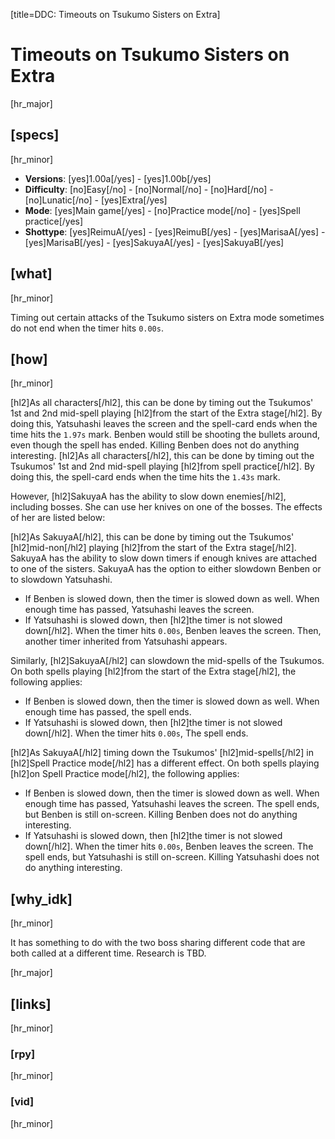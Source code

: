 [title=DDC: Timeouts on Tsukumo Sisters on Extra]
# Timeouts on Tsukumo Sisters on Extra
[hr_major]

## [specs]
[hr_minor]

* **Versions**: [yes]1.00a[/yes] - [yes]1.00b[/yes]
* **Difficulty**: [no]Easy[/no] - [no]Normal[/no] - [no]Hard[/no] - [no]Lunatic[/no] - [yes]Extra[/yes]
* **Mode**: [yes]Main game[/yes] -  [no]Practice mode[/no] - [yes]Spell practice[/yes]
* **Shottype**: [yes]ReimuA[/yes] - [yes]ReimuB[/yes] - [yes]MarisaA[/yes] - [yes]MarisaB[/yes] - [yes]SakuyaA[/yes] - [yes]SakuyaB[/yes]

## [what]
[hr_minor]

Timing out certain attacks of the Tsukumo sisters on Extra mode sometimes do not end when the timer hits ``0.00s``.

## [how]
[hr_minor]

[hl2]As all characters[/hl2], this can be done by timing out the Tsukumos' 1st and 2nd mid-spell playing [hl2]from the start of the Extra stage[/hl2]. By doing this, Yatsuhashi leaves the screen and the spell-card ends when the time hits the ``1.97s`` mark. Benben would still be shooting the bullets around, even though the spell has ended. Killing Benben does not do anything interesting.
[hl2]As all characters[/hl2], this can be done by timing out the Tsukumos' 1st and 2nd mid-spell playing [hl2]from spell practice[/hl2]. By doing this, the spell-card ends when the time hits the ``1.43s`` mark.

However, [hl2]SakuyaA has the ability to slow down enemies[/hl2], including bosses. She can use her knives on one of the bosses. The effects of her are listed below:

[hl2]As SakuyaA[/hl2], this can be done by timing out the Tsukumos' [hl2]mid-non[/hl2] playing [hl2]from the start of the Extra stage[/hl2]. SakuyaA has the ability to slow down timers if enough knives are attached to one of the sisters. SakuyaA has the option to either slowdown Benben or to slowdown Yatsuhashi.
+ If Benben is slowed down, then the timer is slowed down as well. When enough time has passed, Yatsuhashi leaves the screen.
+ If Yatsuhashi is slowed down, then [hl2]the timer is not slowed down[/hl2]. When the timer hits ``0.00s``, Benben leaves the screen. Then, another timer inherited from Yatsuhashi appears.

Similarly, [hl2]SakuyaA[/hl2] can slowdown the mid-spells of the Tsukumos. On both spells playing [hl2]from the start of the Extra stage[/hl2], the following applies:
+ If Benben is slowed down, then the timer is slowed down as well. When enough time has passed, the spell ends.
+ If Yatsuhashi is slowed down, then [hl2]the timer is not slowed down[/hl2]. When the timer hits ``0.00s``, The spell ends.

[hl2]As SakuyaA[/hl2] timing down the Tsukumos' [hl2]mid-spells[/hl2] in [hl2]Spell Practice mode[/hl2] has a different effect. On both spells playing [hl2]on Spell Practice mode[/hl2], the following applies:
+ If Benben is slowed down, then the timer is slowed down as well. When enough time has passed, Yatsuhashi leaves the screen. The spell ends, but Benben is still on-screen. Killing Benben does not do anything interesting.
+ If Yatsuhashi is slowed down, then [hl2]the timer is not slowed down[/hl2]. When the timer hits ``0.00s``, Benben leaves the screen. The spell ends, but Yatsuhashi is still on-screen. Killing Yatsuhashi does not do anything interesting.



## [why_idk]
[hr_minor]

It has something to do with the two boss sharing different code that are both called at a different time.
Research is TBD.

[hr_major]
## [links]
[hr_minor]
### [rpy]
[hr_minor]
### [vid]
[hr_minor]
